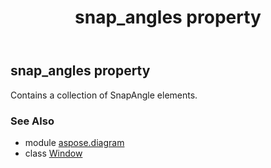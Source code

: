 ﻿---
title: snap_angles property
second_title: Aspose.Diagram for Python via .NET API References
description: 
type: docs
weight: 190
url: /python-net/aspose.diagram/window/snap_angles/
is_root: false
---

## snap_angles property


Contains a collection of SnapAngle elements.

### See Also
* module [aspose.diagram](../../)
* class [Window](/diagram/python-net/aspose.diagram/window)
